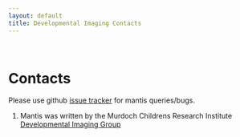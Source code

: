 ```yaml
---
layout: default
title: Developmental Imaging Contacts
---
```

<br>


# Contacts

Please use github [issue tracker](https://github.com/DevelopmentalImagingMCRI/mantis/issues) for mantis queries/bugs.

1. Mantis was written by the Murdoch Childrens Research Institute [Developmental Imaging Group](https://www.mcri.edu.au/clinical-sciences/developmental-imaging "DIGroup")

